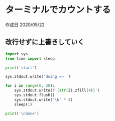 # ターミナルでカウントする

作成日 2020/05/22

## 改行せずに上書きしていく

```python
import sys
from time import sleep

print('start')

sys.stdout.write('doing => ')

for i in range(0, 20):
    sys.stdout.write(f'{str(i).zfill(4)}')
    sys.stdout.flush()
    sys.stdout.write('\b' * 4)
    sleep(1)

print('\ndone')
```
